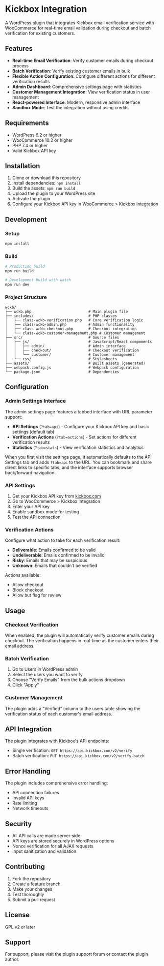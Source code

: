 # Kickbox Integration

A WordPress plugin that integrates Kickbox email verification service with WooCommerce for real-time email validation during checkout and batch verification for existing customers.

## Features

- **Real-time Email Verification**: Verify customer emails during checkout process
- **Batch Verification**: Verify existing customer emails in bulk
- **Flexible Action Configuration**: Configure different actions for different verification results
- **Admin Dashboard**: Comprehensive settings page with statistics
- **Customer Management Integration**: View verification status in user management
- **React-powered Interface**: Modern, responsive admin interface
- **Sandbox Mode**: Test the integration without using credits

## Requirements

- WordPress 6.2 or higher
- WooCommerce 10.2 or higher
- PHP 7.4 or higher
- Valid Kickbox API key

## Installation

1. Clone or download this repository
2. Install dependencies: `npm install`
3. Build the assets: `npm run build`
4. Upload the plugin to your WordPress site
5. Activate the plugin
6. Configure your Kickbox API key in WooCommerce > Kickbox Integration

## Development

### Setup

```bash
npm install
```

### Build

```bash
# Production build
npm run build

# Development build with watch
npm run dev
```

### Project Structure

```
wckb/
├── wckb.php                          # Main plugin file
├── includes/                         # PHP classes
│   ├── class-wckb-verification.php   # Core verification logic
│   ├── class-wckb-admin.php          # Admin functionality
│   ├── class-wckb-checkout.php       # Checkout integration
│   └── class-wckb-customer-management.php # Customer management
├── src/                              # Source files
│   ├── js/                           # JavaScript/React components
│   │   ├── admin/                    # Admin interface
│   │   ├── checkout/                 # Checkout verification
│   │   └── customer/                 # Customer management
│   └── css/                          # Stylesheets
├── assets/                           # Built assets (generated)
├── webpack.config.js                 # Webpack configuration
└── package.json                      # Dependencies
```

## Configuration

### Admin Settings Interface

The admin settings page features a tabbed interface with URL parameter support:

- **API Settings** (`?tab=api`) - Configure your Kickbox API key and basic settings (default tab)
- **Verification Actions** (`?tab=actions`) - Set actions for different verification results
- **Statistics** (`?tab=stats`) - View verification statistics and analytics

When you first visit the settings page, it automatically defaults to the API Settings tab and adds
`?tab=api` to the URL. You can bookmark and share direct links to specific tabs, and the interface supports browser back/forward navigation.

### API Settings

1. Get your Kickbox API key from [kickbox.com](https://kickbox.com)
2. Go to WooCommerce > Kickbox Integration
3. Enter your API key
4. Enable sandbox mode for testing
5. Test the API connection

### Verification Actions

Configure what action to take for each verification result:

- **Deliverable**: Emails confirmed to be valid
- **Undeliverable**: Emails confirmed to be invalid
- **Risky**: Emails that may be suspicious
- **Unknown**: Emails that couldn't be verified

Actions available:

- Allow checkout
- Block checkout
- Allow but flag for review

## Usage

### Checkout Verification

When enabled, the plugin will automatically verify customer emails during checkout. The verification happens in real-time as the customer enters their email address.

### Batch Verification

1. Go to Users in WordPress admin
2. Select the users you want to verify
3. Choose "Verify Emails" from the bulk actions dropdown
4. Click "Apply"

### Customer Management

The plugin adds a "Verified" column to the users table showing the verification status of each customer's email address.

## API Integration

The plugin integrates with Kickbox's API endpoints:

- Single verification: `GET https://api.kickbox.com/v2/verify`
- Batch verification: `PUT https://api.kickbox.com/v2/verify-batch`

## Error Handling

The plugin includes comprehensive error handling:

- API connection failures
- Invalid API keys
- Rate limiting
- Network timeouts

## Security

- All API calls are made server-side
- API keys are stored securely in WordPress options
- Nonce verification for all AJAX requests
- Input sanitization and validation

## Contributing

1. Fork the repository
2. Create a feature branch
3. Make your changes
4. Test thoroughly
5. Submit a pull request

## License

GPL v2 or later

## Support

For support, please visit the plugin support forum or contact the plugin author.
